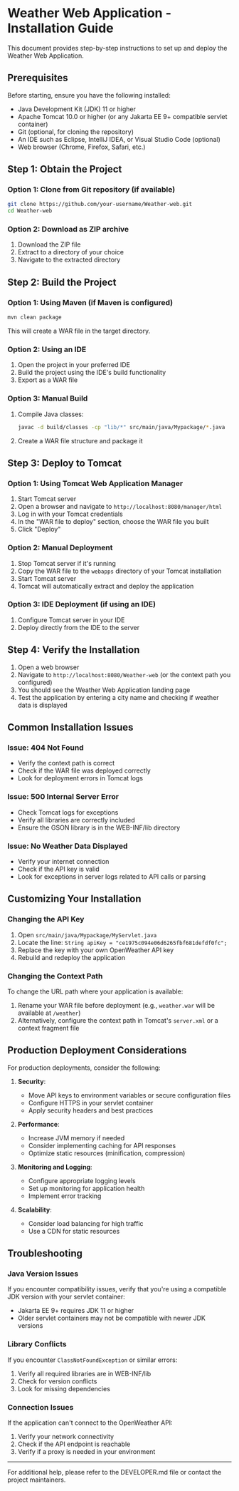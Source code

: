 # Weather Web Application - Installation Guide

This document provides step-by-step instructions to set up and deploy the Weather Web Application.

## Prerequisites

Before starting, ensure you have the following installed:

- Java Development Kit (JDK) 11 or higher
- Apache Tomcat 10.0 or higher (or any Jakarta EE 9+ compatible servlet container)
- Git (optional, for cloning the repository)
- An IDE such as Eclipse, IntelliJ IDEA, or Visual Studio Code (optional)
- Web browser (Chrome, Firefox, Safari, etc.)

## Step 1: Obtain the Project

### Option 1: Clone from Git repository (if available)
```bash
git clone https://github.com/your-username/Weather-web.git
cd Weather-web
```

### Option 2: Download as ZIP archive
1. Download the ZIP file
2. Extract to a directory of your choice
3. Navigate to the extracted directory

## Step 2: Build the Project

### Option 1: Using Maven (if Maven is configured)
```bash
mvn clean package
```
This will create a WAR file in the target directory.

### Option 2: Using an IDE
1. Open the project in your preferred IDE
2. Build the project using the IDE's build functionality
3. Export as a WAR file

### Option 3: Manual Build
1. Compile Java classes:
   ```bash
   javac -d build/classes -cp "lib/*" src/main/java/Mypackage/*.java
   ```
2. Create a WAR file structure and package it

## Step 3: Deploy to Tomcat

### Option 1: Using Tomcat Web Application Manager
1. Start Tomcat server
2. Open a browser and navigate to `http://localhost:8080/manager/html`
3. Log in with your Tomcat credentials
4. In the "WAR file to deploy" section, choose the WAR file you built
5. Click "Deploy"

### Option 2: Manual Deployment
1. Stop Tomcat server if it's running
2. Copy the WAR file to the `webapps` directory of your Tomcat installation
3. Start Tomcat server
4. Tomcat will automatically extract and deploy the application

### Option 3: IDE Deployment (if using an IDE)
1. Configure Tomcat server in your IDE
2. Deploy directly from the IDE to the server

## Step 4: Verify the Installation

1. Open a web browser
2. Navigate to `http://localhost:8080/Weather-web` (or the context path you configured)
3. You should see the Weather Web Application landing page
4. Test the application by entering a city name and checking if weather data is displayed

## Common Installation Issues

### Issue: 404 Not Found
- Verify the context path is correct
- Check if the WAR file was deployed correctly
- Look for deployment errors in Tomcat logs

### Issue: 500 Internal Server Error
- Check Tomcat logs for exceptions
- Verify all libraries are correctly included
- Ensure the GSON library is in the WEB-INF/lib directory

### Issue: No Weather Data Displayed
- Verify your internet connection
- Check if the API key is valid
- Look for exceptions in server logs related to API calls or parsing

## Customizing Your Installation

### Changing the API Key
1. Open `src/main/java/Mypackage/MyServlet.java`
2. Locate the line: `String apiKey = "ce1975c094e06d6265fbf681defdf0fc";`
3. Replace the key with your own OpenWeather API key
4. Rebuild and redeploy the application

### Changing the Context Path
To change the URL path where your application is available:
1. Rename your WAR file before deployment (e.g., `weather.war` will be available at `/weather`)
2. Alternatively, configure the context path in Tomcat's `server.xml` or a context fragment file

## Production Deployment Considerations

For production deployments, consider the following:

1. **Security**:
   - Move API keys to environment variables or secure configuration files
   - Configure HTTPS in your servlet container
   - Apply security headers and best practices

2. **Performance**:
   - Increase JVM memory if needed
   - Consider implementing caching for API responses
   - Optimize static resources (minification, compression)

3. **Monitoring and Logging**:
   - Configure appropriate logging levels
   - Set up monitoring for application health
   - Implement error tracking

4. **Scalability**:
   - Consider load balancing for high traffic
   - Use a CDN for static resources

## Troubleshooting

### Java Version Issues
If you encounter compatibility issues, verify that you're using a compatible JDK version with your servlet container:
- Jakarta EE 9+ requires JDK 11 or higher
- Older servlet containers may not be compatible with newer JDK versions

### Library Conflicts
If you encounter `ClassNotFoundException` or similar errors:
1. Verify all required libraries are in WEB-INF/lib
2. Check for version conflicts
3. Look for missing dependencies

### Connection Issues
If the application can't connect to the OpenWeather API:
1. Verify your network connectivity
2. Check if the API endpoint is reachable
3. Verify if a proxy is needed in your environment

---

For additional help, please refer to the DEVELOPER.md file or contact the project maintainers. 